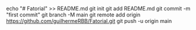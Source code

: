echo "# Fatorial" >> README.md
git init
git add README.md
git commit -m "first commit"
git branch -M main
git remote add origin https://github.com/guilhermeRBB/Fatorial.git
git push -u origin main
